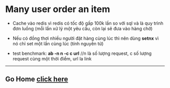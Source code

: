 # Many user order an item

- Cache vào redis vì redis có tốc độ gấp 100k lần so với sql và là quy trình đơn luồng (mỗi lần xử lý một yêu cầu, còn lại sẽ đưa vào hàng chờ)
- Nếu có đồng thơi nhiều người đặt hàng cùng lúc thì nên dùng **setnx** vì nó chỉ set một lần cùng lúc (tính nguyên tử)

- test benchmark: **ab -n n -c c url** //n là số lượng request, c số lượng request cùng một thời điểm, url la link

---

## Go Home [click here](../../README.md)
